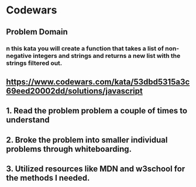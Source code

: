 

# Codewars

## Problem Domain 

### n this kata you will create a function that takes a list of non-negative integers and strings and returns a new list with the strings filtered out.

## https://www.codewars.com/kata/53dbd5315a3c69eed20002dd/solutions/javascript


## 1. Read the problem problem a couple of times to understand 
## 2. Broke the problem into smaller individual problems through whiteboarding.
## 3. Utilized resources like MDN and w3school for the methods I needed.

